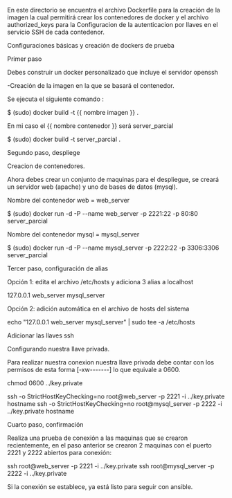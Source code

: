 En este directorio se encuentra el archivo Dockerfile para la creación de la imagen la cual permitirá crear los contenedores de docker y el archivo authorized_keys para la Configuracion de la autenticacion por llaves en el servicio SSH de cada contedenor.

Configuraciones básicas y creación de dockers de prueba

Primer paso

Debes construir un docker personalizado que incluye el servidor openssh

-Creación de la imagen en la que se basará el contenedor.

Se ejecuta el siguiente comando :

$ (sudo) docker build -t {{ nombre imagen }} .

En mi caso el {{ nombre contenedor }} será server_parcial

$ (sudo) docker build -t server_parcial .

Segundo paso, despliege

Creacion de contenedores.

Ahora debes crear un conjunto de maquinas para el despliegue, se creará un servidor web (apache) y uno de bases de datos (mysql).

Nombre del contenedor web = web_server

$ (sudo) docker run -d -P --name web_server -p 2221:22 -p 80:80 server_parcial

Nombre del contenedor mysql = mysql_server

$ (sudo) docker run -d -P --name mysql_server -p 2222:22 -p 3306:3306 server_parcial


Tercer paso, configuración de alias

Opción 1: edita el archivo /etc/hosts y adiciona 3 alias a localhost

127.0.0.1  web_server mysql_server

Opción 2: adición automática en el archivo de hosts del sistema

echo "127.0.0.1 web_server mysql_server" | sudo tee -a /etc/hosts


Adicionar las llaves ssh


Configurando nuestra llave privada.

Para realizar nuestra conexion nuestra llave privada debe contar con los permisos de esta forma [-xw-------] lo que equivale a 0600.

chmod 0600 ../key.private

ssh -o StrictHostKeyChecking=no root@web_server -p 2221 -i ../key.private hostname
ssh -o StrictHostKeyChecking=no root@mysql_server -p 2222 -i ../key.private hostname

Cuarto paso, confirmación

Realiza una prueba de conexión a las maquinas que se crearon recientemente, en el paso anterior se crearon 2 maquinas con el puerto 2221 y 2222 abiertos para conexión:

ssh root@web_server -p 2221 -i ../key.private
ssh root@mysql_server -p 2222 -i ../key.private

Si la conexión se establece, ya está listo para seguir con ansible.
